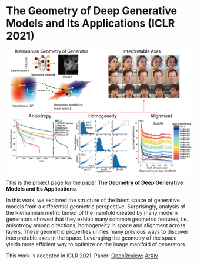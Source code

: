 # The Geometry of Deep Generative Models and Its Applications (ICLR 2021)
![Poster Thumbnails](imgs/Poster_ThumbNails.png)

This is the project page for the paper **The Geometry of Deep Generative Models and Its Applications**. 

In this work, we explored the structure of the latent space of generative models from a differential geometric perspective. Surprisingly, analysis of the Riemannian metric tensor of the manifold created by many modern generators showed that they exhibit many common geometric features, i.e. anisotropy among directions, homogeneity in space and alignment across layers. These geometric properties unifies many previous ways to discover interpretable axes in the space. Leveraging the geometry of the space yields more efficient way to optimize on the image manifold of generators. 

This work is accepted in ICLR 2021. Paper: [OpenReview](https://openreview.net/forum?id=GH7QRzUDdXG); [ArXiv](https://arxiv.org/abs/2101.06006)

<!-- ## Welcome to GitHub Pages

You can use the [editor on GitHub](https://github.com/Animadversio/GAN-Geometry/edit/gh-pages/index.md) to maintain and preview the content for your website in Markdown files.

Whenever you commit to this repository, GitHub Pages will run [Jekyll](https://jekyllrb.com/) to rebuild the pages in your site, from the content in your Markdown files.

### Jekyll Themes

Your Pages site will use the layout and styles from the Jekyll theme you have selected in your [repository settings](https://github.com/Animadversio/GAN-Geometry/settings). The name of this theme is saved in the Jekyll `_config.yml` configuration file.
 -->